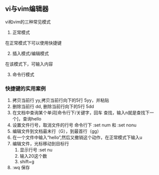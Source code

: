 ## vi与vim编辑器

vi和vim的三种常见模式

1. 正常模式

在正常模式下可以使用快捷键

2. 插入模式/编辑模式

在该模式下，可输入内容

3. 命令行模式

### 快捷键的实用案例

1. 拷贝当前行  yy,拷贝当前行向下的5行 5yy，并粘贴
2. 删除当前行 dd, 删除当前行向下的5行 5dd
3. 在文档中查询某个单词[命令行下/关键字，回车 查找，输入n就是查找下一个]，查询hello
4. 设置文件行号，取消文件的行号
   命令行下 :set num  和  :set nonu
5. 编辑文件到文档最末行（G），到最首行（gg）
6. 在一个文件中输入“hello”,然后又撤销这个动作，在正常模式下输入u
7. 编辑文件，光标移动到目标行
   1. 显示行号 :set nu
   2. 输入20这个数
   3. shift+g
8. :wq 保存





